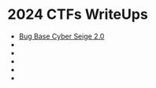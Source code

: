 # 2024 CTFs WriteUps

- [Bug Base Cyber Seige 2.0](https://medium.com/@aashishsec/bugbase-cyber-seige-2-0-write-ups-170300ab5062)
- []()
- []()
- []()
- []()
- []()
